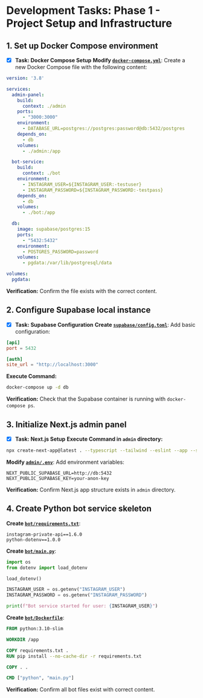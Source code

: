 # Development Tasks: Phase 1 - Project Setup and Infrastructure

## 1. Set up Docker Compose environment
- [x] **Task: Docker Compose Setup**
**Modify [`docker-compose.yml`](docker-compose.yml)**: Create a new Docker Compose file with the following content:
```yaml
version: '3.8'

services:
  admin-panel:
    build: 
      context: ./admin
    ports:
      - "3000:3000"
    environment:
      - DATABASE_URL=postgres://postgres:password@db:5432/postgres
    depends_on:
      - db
    volumes:
      - ./admin:/app

  bot-service:
    build: 
      context: ./bot
    environment:
      - INSTAGRAM_USER=${INSTAGRAM_USER:-testuser}
      - INSTAGRAM_PASSWORD=${INSTAGRAM_PASSWORD:-testpass}
    depends_on:
      - db
    volumes:
      - ./bot:/app

  db:
    image: supabase/postgres:15
    ports:
      - "5432:5432"
    environment:
      - POSTGRES_PASSWORD=password
    volumes:
      - pgdata:/var/lib/postgresql/data

volumes:
  pgdata:
```
**Verification:** Confirm the file exists with the correct content.

## 2. Configure Supabase local instance
- [x] **Task: Supabase Configuration**
**Create [`supabase/config.toml`](supabase/config.toml)**: Add basic configuration:
```toml
[api]
port = 5432

[auth]
site_url = "http://localhost:3000"
```
**Execute Command:** 
```bash
docker-compose up -d db
```
**Verification:** Check that the Supabase container is running with `docker-compose ps`.

## 3. Initialize Next.js admin panel
- [x] **Task: Next.js Setup**
**Execute Command in `admin` directory:**
```bash
npx create-next-app@latest . --typescript --tailwind --eslint --app --src-dir --import-alias "@/*"
```
**Modify [`admin/.env`](admin/.env)**: Add environment variables:
```env
NEXT_PUBLIC_SUPABASE_URL=http://db:5432
NEXT_PUBLIC_SUPABASE_KEY=your-anon-key
```
**Verification:** Confirm Next.js app structure exists in `admin` directory.

## 4. Create Python bot service skeleton
**Create [`bot/requirements.txt`](bot/requirements.txt)**:
```
instagram-private-api==1.6.0
python-dotenv==1.0.0
```
**Create [`bot/main.py`](bot/main.py)**:
```python
import os
from dotenv import load_dotenv

load_dotenv()

INSTAGRAM_USER = os.getenv("INSTAGRAM_USER")
INSTAGRAM_PASSWORD = os.getenv("INSTAGRAM_PASSWORD")

print(f"Bot service started for user: {INSTAGRAM_USER}")
```
**Create [`bot/Dockerfile`](bot/Dockerfile)**:
```dockerfile
FROM python:3.10-slim

WORKDIR /app

COPY requirements.txt .
RUN pip install --no-cache-dir -r requirements.txt

COPY . .

CMD ["python", "main.py"]
```
**Verification:** Confirm all bot files exist with correct content.
